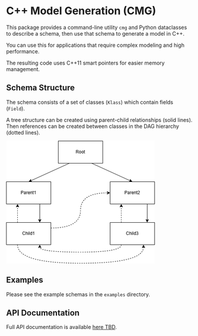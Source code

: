 C++ Model Generation (CMG)
==========================

This package provides a command-line utility `cmg` and Python dataclasses to describe a schema, then use that schema to generate a model in C++.

You can use this for applications that require complex modeling and high performance.

The resulting code uses C++11 smart pointers for easier memory management.

## Schema Structure

The schema consists of a set of classes (`Klass`) which contain fields (`Field`).

A tree structure can be created using parent-child relationships (solid lines).
Then references can be created between classes in the DAG hierarchy (dotted lines).

![schema](assets/cmg.drawio.png)

## Examples

Please see the example schemas in the `examples` directory.

## API Documentation

Full API documentation is available [here TBD](TBD).



